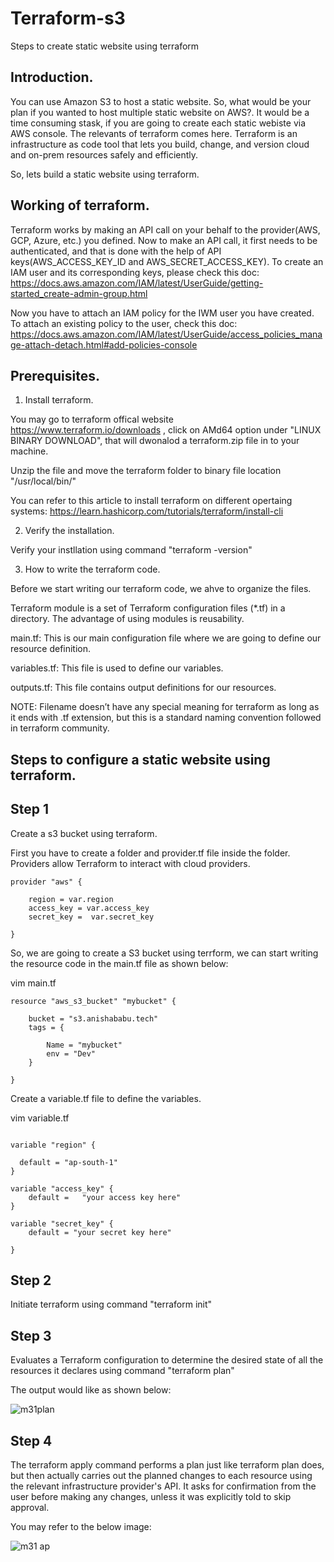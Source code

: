 # Terraform-s3
Steps to create static website using terraform

## Introduction.

You can use Amazon S3 to host a static website. So, what would be your plan if you wanted to host multiple static website on AWS?. It would be a time consuming stask, if you are going to create each static webiste via AWS console. The relevants of terraform comes here. Terraform is an infrastructure as code tool that lets you build, change, and version cloud and on-prem resources safely and efficiently.

So, lets build a static website using terraform.

## Working of terraform.

Terraform works by making an API call on your behalf to the provider(AWS, GCP, Azure, etc.) you defined. Now to make an API call, it first needs to be authenticated, and that is done with the help of API keys(AWS_ACCESS_KEY_ID and AWS_SECRET_ACCESS_KEY). To create an IAM user and its corresponding keys, please check this doc: https://docs.aws.amazon.com/IAM/latest/UserGuide/getting-started_create-admin-group.html

Now you have to attach an IAM policy for the IWM user you have created. To attach an existing policy to the user, check this doc: https://docs.aws.amazon.com/IAM/latest/UserGuide/access_policies_manage-attach-detach.html#add-policies-console

## Prerequisites.

1. Install terraform.

You may go to terraform offical website https://www.terraform.io/downloads , click on AMd64 option under "LINUX BINARY DOWNLOAD", that will dwonalod a terraform.zip file in to your machine.

Unzip the file and move the terraform folder to binary file location "/usr/local/bin/"

You can refer to this article to install terraform on different opertaing systems: https://learn.hashicorp.com/tutorials/terraform/install-cli

2. Verify the installation.

Verify your instllation using command "terraform -version"

3. How to write the terraform code.

Before we start writing our terraform code, we ahve to organize the files.

Terraform module is a set of Terraform configuration files (*.tf) in a directory. The advantage of using modules is reusability.

main.tf: This is our main configuration file where we are going to define our resource definition.

variables.tf: This file is used to define our variables.

outputs.tf: This file contains output definitions for our resources.

NOTE: Filename doesn’t have any special meaning for terraform as long as it ends with .tf extension, but this is a standard naming convention followed in terraform community.

## Steps to configure a static website using terraform.

## Step 1

Create a s3 bucket using terraform.

First you have to create a folder and provider.tf file inside the folder. Providers allow Terraform to interact with cloud providers.
```
provider "aws" {

    region = var.region
    access_key = var.access_key
    secret_key =  var.secret_key

}
```
So, we are going to create a S3 bucket using terrform, we can start writing the resource code in the main.tf file as shown below:

vim main.tf
```
resource "aws_s3_bucket" "mybucket" {

    bucket = "s3.anishababu.tech"
    tags = {

        Name = "mybucket"
        env = "Dev"
    }
  
}
```
Create a variable.tf file to define the variables.

vim variable.tf

```

variable "region" {
  
  default = "ap-south-1"
}

variable "access_key" {
    default =   "your access key here"
}

variable "secret_key" {
    default = "your secret key here"
  
}
```

## Step 2

Initiate terraform using command  "terraform init"

## Step 3 

Evaluates a Terraform configuration to determine the desired state of all the resources it declares using command "terraform plan"

The output would like as shown below:

![m31plan](https://user-images.githubusercontent.com/100779249/161096088-c6c5c747-ebf1-45c2-b58e-e794dea95b25.png)

## Step 4

The terraform apply command performs a plan just like terraform plan does, but then actually carries out the planned changes to each resource using the relevant infrastructure provider's API. It asks for confirmation from the user before making any changes, unless it was explicitly told to skip approval.

You may refer to the below image:

![m31 ap](https://user-images.githubusercontent.com/100779249/161096662-5f749988-587f-4b18-8b21-32987f03dbfd.png)






